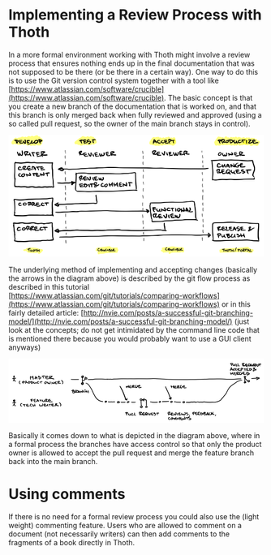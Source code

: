 # Implementing a Review Process with Thoth
In a more formal environment working with Thoth might involve a review process that ensures nothing ends up in the final documentation that was not supposed to be there (or be there in a certain way). One way to do this is to use the Git version control system together with a tool like [https://www.atlassian.com/software/crucible](https://www.atlassian.com/software/crucible). The basic concept is that you create a new branch of the documentation that is worked on, and that this branch is only merged back when fully reviewed and approved (using a so called pull request, so the owner of the main branch stays in control).

![](images/ReviewProcess.png)

The underlying method of implementing and accepting changes (basically the arrows in the diagram above) is described by the git flow process as described in this tutorial [https://www.atlassian.com/git/tutorials/comparing-workflows](https://www.atlassian.com/git/tutorials/comparing-workflows) or in this fairly detailed article: [http://nvie.com/posts/a-successful-git-branching-model/](http://nvie.com/posts/a-successful-git-branching-model/) (just look at the concepts; do not get intimidated by the command line code that is mentioned there because you would probably want to use a GUI client anyways)

![](images/GitPullRequest.png)

Basically it comes down to what is depicted in the diagram above, where in a formal process the branches have access control so that only the product owner is allowed to accept the pull request and merge the feature branch back into the main branch.

# Using comments
If there is no need for a formal review process you could also use the (light weight) commenting feature. Users who are allowed to comment on a document (not necessarily writers) can then add comments to the fragments of a book directly in Thoth. 

